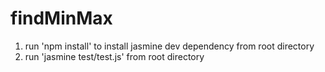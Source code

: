 # findMinMax

1. run 'npm install' to install jasmine dev dependency from root directory
2. run 'jasmine test/test.js' from root directory
